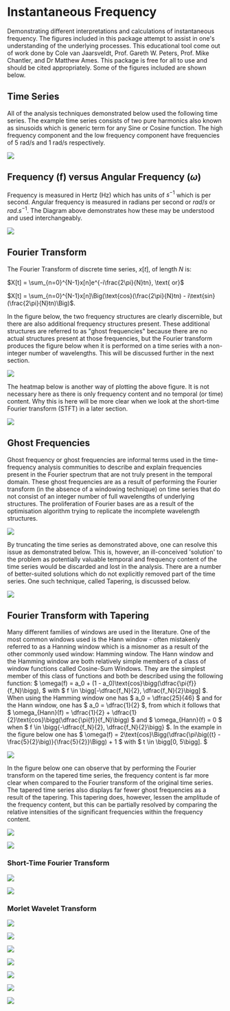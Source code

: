 # Instantaneous Frequency
Demonstrating different interpretations and calculations of instantaneous frequency. The figures included in this package attempt to assist in one's understanding of the underlying processes. This educational tool come out of work done by Cole van Jaarsveldt, Prof. Gareth W. Peters, Prof. Mike Chantler, and Dr Matthew Ames. This package is free for all to use and should be cited appropriately. Some of the figures included are shown below.

## Time Series

All of the analysis techniques demonstrated below used the following time series. The example time series consists of two pure harmonics also known as sinusoids which is generic term for any Sine or Cosine function. The high frequency component and the low frequency component have frequencies of 5 rad/s and 1 rad/s respectively.  

![](./README_images/Time_series.png)

## Frequency (f) versus Angular Frequency ($\omega$)

Frequency is measured in Hertz (Hz) which has units of $s^{-1}$ which is per second. Angular frequency is measured in radians per second or $rad/s$ or $rad.s^{-1}$. The Diagram above demonstrates how these may be understood and used interchangeably.

![](./README_images/frequency.png)

## Fourier Transform

The Fourier Transform of discrete time series, $x[t]$, of length $N$ is:

$X[t] = \sum_{n=0}^{N-1}x[n]e^{-i\frac{2\pi}{N}tn}, \text{ or}$

$X[t] = \sum_{n=0}^{N-1}x[n]\Big(\text{cos}(\frac{2\pi}{N}tn) - i\text{sin}(\frac{2\pi}{N}tn)\Big)$.

In the figure below, the two frequency structures are clearly discernible, but there are also additional frequency structures present. These additional structures are referred to as "ghost frequencies" because there are no actual structures present at those frequencies, but the Fourier transform produces the figure below when it is performed on a time series with a non-integer number of wavelengths. This will be discussed further in the next section.

![](./README_images/FT.png)

The heatmap below is another way of plotting the above figure. It is not necessary here as there is only frequency content and no temporal (or time) content. Why this is here will  be more clear when we look at the short-time Fourier transform (STFT) in a later section.

![](./README_images/FT_Heat_plot.png)

## Ghost Frequencies

Ghost frequency or ghost frequencies are informal terms used in the time-frequency analysis communities to describe and explain frequencies present in the Fourier spectrum that are not truly present in the temporal domain. These ghost frequencies are as a result of performing the Fourier transform (in the absence of a windowing technique) on time series that do not consist of an integer number of full wavelengths of underlying structures. The proliferation of Fourier bases are as a result of the optimisation algorithm trying to replicate the incomplete wavelength structures.

![](./README_images/Time_series_truncated.png)

By truncating the time series as demonstrated above, one can resolve this issue as demonstrated below. This is, however, an ill-conceived 'solution' to the problem as potentially valuable temporal and frequency content of the time series would be discarded and lost in the analysis. There are a number of better-suited solutions which do not explicitly removed part of the time series. One such technique, called Tapering, is discussed below. 

![](./README_images/FT_truncated.png)

## Fourier Transform with Tapering

Many different families of windows are used in the literature. One of the most common windows used is the Hann window - often mistakenly referred to as a Hanning window which is a misnomer as a result of the other commonly used window: Hamming window. The Hann window and the Hamming window are both relatively simple members of a class of window functions called Cosine-Sum Windows. They are the simplest member of this class of functions and both be described using the following function: $ \omega(f) = a_0 + (1 - a_0)\text{cos}\bigg(\dfrac{\pi{f}}{f_N}\bigg), $ with $ f \in \bigg[-\dfrac{f_N}{2}, \dfrac{f_N}{2}\bigg] $.  When using the Hamming window one has $ a_0 = \dfrac{25}{46} $ and for the Hann window, one has $ a_0 = \dfrac{1}{2} $, from which it follows that $ \omega_{Hann}(f) = \dfrac{1}{2} + \dfrac{1}{2}\text{cos}\bigg(\dfrac{\pi{f}}{f_N}\bigg) $ and $ \omega_{Hann}(f) = 0 $ when $ f \in \bigg\{-\dfrac{f_N}{2}, \dfrac{f_N}{2}\bigg\} $. In the example in the figure below one has $ \omega(f) = 2\text{cos}\Bigg(\dfrac{\pi\big({t} - \frac{5}{2}\big)}{\frac{5}{2}}\Bigg) + 1 $ with $ t \in \bigg[0, 5\bigg]. $ 

![](./README_images/FT_demonstration.png)

In the figure below one can observe that by performing the Fourier transform on the tapered time series, the frequency content is far more clear when compared to the Fourier transform of the original time series. The tapered time series also displays far fewer ghost frequencies as a result of the tapering. This tapering does, however, lessen the amplitude of the frequency content, but this can be partially resolved by comparing the relative intensities of the significant frequencies within the frequency content.

![](./README_images/FT_tapered.png)

![](./README_images/FT_Heat_plot_tapered.png)

### Short-Time Fourier Transform

![](./README_images/STFT.png)

![](./README_images/STFT_demonstration.png)



### Morlet Wavelet Transform



![](./README_images/Morlet_wavelet_demonstration.png)



![](./README_images/Morlet_wavelet_fixed.png)



![](./README_images/Morlet_fixed_convolution.png)



![](./README_images/Morlet_fixed_spectrum.png)

![](./README_images/Morlet_wavelet_adjust.png)



![](./README_images/Morlet_adjust_convolution.png)

![](./README_images/Morlet_adjust_spectrum.png)
